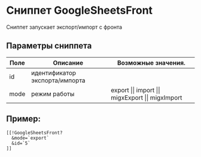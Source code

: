 # Сниппет GoogleSheetsFront

Сниппет запускает экспорт/импорт с фронта

## Параметры сниппета

| Поле | Описание                       | Возможные значения.                                |
| ---- | ------------------------------ | -------------------------------------------------- |
| id   | идентификатор экспорта/импорта |                                                    |
| mode | режим работы                   | export \|\| import \|\| migxExport \|\| migxImport |

## Пример:

```modx
[[!GoogleSheetsFront?
  &mode=`export`
  &id=`5`
]]
```
